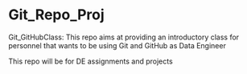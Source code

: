 # Git_Repo_Proj
Git_GitHubClass: This  repo aims at providing an introductory class for personnel that wants to be using Git and GitHub as Data Engineer

This repo will be for DE assignments and projects